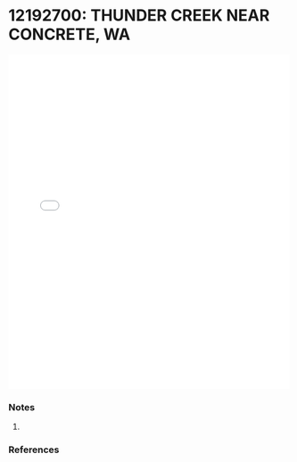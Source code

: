 # 12192700: THUNDER CREEK NEAR CONCRETE, WA

<iframe src="/distribution_estimation/_static/stations/12192700_fdc.html" width="100%" height="600" frameborder="0"></iframe>

### Notes
1. 

### References

